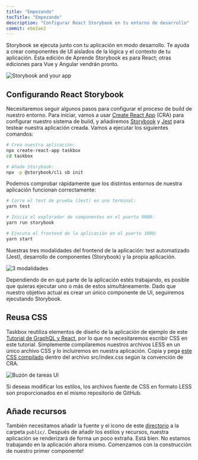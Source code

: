 ```yaml
---
title: "Empezando"
tocTitle: "Empezando"
description: "Configurar React Storybook en tu entorno de desarrollo"
commit: ebe2ae2
---
```


Storybook se ejecuta junto con tu aplicación en modo desarrollo. Te ayuda a crear componentes de UI aislados de la lógica y el contexto de tu aplicación. Esta edición de Aprende Storybook es para React; otras ediciones para Vue y Angular vendrán pronto.

![Storybook and your app](/storybook-relationship.jpg)

## Configurando React Storybook

Necesitaremos seguir algunos pasos para configurar el proceso de build de nuestro entorno. Para iniciar, vamos a usar [Create React App](https://github.com/facebook/create-react-app) (CRA) para configurar nuestro sistema de build, y añadiremos [Storybook](https://storybook.js.org/) y [Jest](https://facebook.github.io/jest/) para testear nuestra aplicación creada. Vamos a ejecutar los siguientes comandos:

```bash
# Crea nuestra aplicación:
npx create-react-app taskbox
cd taskbox

# Añade Storybook:
npx -p @storybook/cli sb init
```

Podemos comprobar rápidamente que los distintos entornos de nuestra aplicación funcionan correctamente:

```bash
# Corre el test de prueba (Jest) en una terminal:
yarn test

# Inicia el explorador de componentes en el puerto 9009:
yarn run storybook

# Ejecuta el frontend de la aplicación en el puerto 3000:
yarn start
```

Nuestras tres modalidades del frontend de la aplicación: test automatizado (Jest), desarrollo de componentes (Storybook) y la propia aplicación.

![3 modalidades](/app-three-modalities.png)

Dependiendo de en qué parte de la aplicación estés trabajando, es posible que quieras ejecutar uno o más de estos simultáneamente. Dado que nuestro objetivo actual es crear un único componente de UI, seguiremos ejecutando Storybook.

## Reusa CSS

Taskbox reutiliza elementos de diseño de la aplicación de ejemplo de este [Tutorial de GraphQL y React](https://blog.hichroma.com/graphql-react-tutorial-part-1-6-d0691af25858), por lo que no necesitaremos escribir CSS en este tutorial. Simplemente compilaremos nuestros archivos LESS en un único archivo CSS y lo incluiremos en nuestra aplicación. Copia y pega [este CSS compilado](https://github.com/hichroma/learnstorybook-code/blob/master/src/index.css) dentro del archivo src/index.css según la convención de CRA.

![Buzón de tareas UI](/ss-browserchrome-taskbox-learnstorybook.png)

<div class="aside">
Si deseas modificar los estilos, los archivos fuente de CSS en formato LESS son proporcionados en el mismo repositorio de GitHub.</div>

## Añade recursos

También necesitamos añadir la fuente y el icono de este [directorio](https://github.com/hichroma/learnstorybook-code/tree/master/public) a la carpeta `public/`.
Después de añadir los estilos y recursos, nuestra aplicación se renderizará de forma un poco extraña. Está bien. No estamos trabajando en la aplicación ahora mismo. Comenzamos con la construcción de nuestro primer componente!
